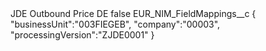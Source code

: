 <?xml version="1.0" encoding="UTF-8"?>
<CustomMetadata xmlns="http://soap.sforce.com/2006/04/metadata" xmlns:xsi="http://www.w3.org/2001/XMLSchema-instance" xmlns:xsd="http://www.w3.org/2001/XMLSchema">
    <label>JDE Outbound Price DE</label>
    <protected>false</protected>
    <values>
        <field>EUR_NIM_FieldMappings__c</field>
        <value xsi:type="xsd:string">{
&quot;businessUnit&quot;:&quot;003FIEGEB&quot;,
&quot;company&quot;:&quot;00003&quot;,
&quot;processingVersion&quot;:&quot;ZJDE0001&quot;
}</value>
    </values>
</CustomMetadata>
